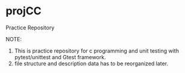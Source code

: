 # projCC
Practice Repository

NOTE: 
1. This is practice repository for c programming and unit testing with pytest/unittest and Gtest framework.
2. file structure and description data has to be reorganized later.

